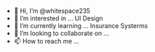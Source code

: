 - 👋 Hi, I’m @whitespace235
- 👀 I’m interested in ... UI Design
- 🌱 I’m currently learning ... Insurance Systerms
- 💞️ I’m looking to collaborate on ...
- 📫 How to reach me ...

<!---
whitespace235/whitespace235 is a ✨ special ✨ repository because its `README.md` (this file) appears on your GitHub profile.
You can click the Preview link to take a look at your changes.
--->
